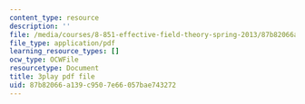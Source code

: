 ```yaml
---
content_type: resource
description: ''
file: /media/courses/8-851-effective-field-theory-spring-2013/87b82066a139c9507e66057bae743272_kZcGNN5cYCg.pdf
file_type: application/pdf
learning_resource_types: []
ocw_type: OCWFile
resourcetype: Document
title: 3play pdf file
uid: 87b82066-a139-c950-7e66-057bae743272
---
```

